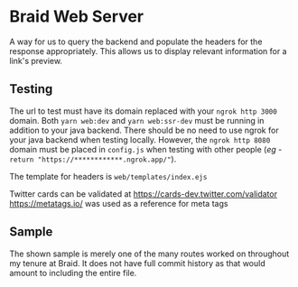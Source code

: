 # Braid Web Server

A way for us to query the backend and populate the headers for the response appropriately. This allows us to display relevant information for a link's preview.

## Testing

The url to test must have its domain replaced with your `ngrok http 3000` domain. Both `yarn web:dev` and `yarn web:ssr-dev` must be running in addition to your java backend. There should be no need to use ngrok for your java backend when testing locally. However, the `ngrok http 8080` domain must be placed in `config.js` when testing with other people (_eg_ - `return "https://************.ngrok.app/"`).

The template for headers is `web/templates/index.ejs`

Twitter cards can be validated at https://cards-dev.twitter.com/validator
https://metatags.io/ was used as a reference for meta tags

## Sample

The shown sample is merely one of the many routes worked on throughout my tenure at Braid. It does not have full commit history as that would amount to including the entire file.